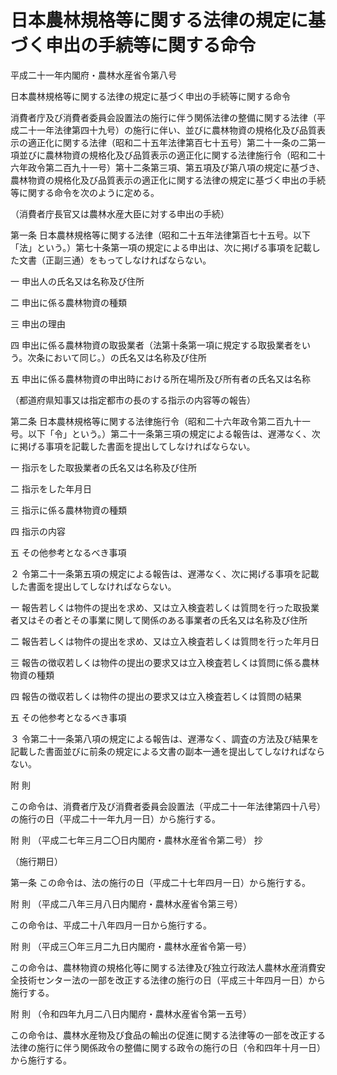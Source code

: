 # 日本農林規格等に関する法律の規定に基づく申出の手続等に関する命令

平成二十一年内閣府・農林水産省令第八号

日本農林規格等に関する法律の規定に基づく申出の手続等に関する命令

消費者庁及び消費者委員会設置法の施行に伴う関係法律の整備に関する法律（平成二十一年法律第四十九号）の施行に伴い、並びに農林物資の規格化及び品質表示の適正化に関する法律（昭和二十五年法律第百七十五号）第二十一条の二第一項並びに農林物資の規格化及び品質表示の適正化に関する法律施行令（昭和二十六年政令第二百九十一号）第十二条第三項、第五項及び第八項の規定に基づき、農林物資の規格化及び品質表示の適正化に関する法律の規定に基づく申出の手続等に関する命令を次のように定める。

（消費者庁長官又は農林水産大臣に対する申出の手続）

第一条 日本農林規格等に関する法律（昭和二十五年法律第百七十五号。以下「法」という。）第七十条第一項の規定による申出は、次に掲げる事項を記載した文書（正副三通）をもってしなければならない。

一 申出人の氏名又は名称及び住所

二 申出に係る農林物資の種類

三 申出の理由

四 申出に係る農林物資の取扱業者（法第十条第一項に規定する取扱業者をいう。次条において同じ。）の氏名又は名称及び住所

五 申出に係る農林物資の申出時における所在場所及び所有者の氏名又は名称

（都道府県知事又は指定都市の長のする指示の内容等の報告）

第二条 日本農林規格等に関する法律施行令（昭和二十六年政令第二百九十一号。以下「令」という。）第二十一条第三項の規定による報告は、遅滞なく、次に掲げる事項を記載した書面を提出してしなければならない。

一 指示をした取扱業者の氏名又は名称及び住所

二 指示をした年月日

三 指示に係る農林物資の種類

四 指示の内容

五 その他参考となるべき事項

２ 令第二十一条第五項の規定による報告は、遅滞なく、次に掲げる事項を記載した書面を提出してしなければならない。

一 報告若しくは物件の提出を求め、又は立入検査若しくは質問を行った取扱業者又はその者とその事業に関して関係のある事業者の氏名又は名称及び住所

二 報告若しくは物件の提出を求め、又は立入検査若しくは質問を行った年月日

三 報告の徴収若しくは物件の提出の要求又は立入検査若しくは質問に係る農林物資の種類

四 報告の徴収若しくは物件の提出の要求又は立入検査若しくは質問の結果

五 その他参考となるべき事項

３ 令第二十一条第八項の規定による報告は、遅滞なく、調査の方法及び結果を記載した書面並びに前条の規定による文書の副本一通を提出してしなければならない。

附 則

この命令は、消費者庁及び消費者委員会設置法（平成二十一年法律第四十八号）の施行の日（平成二十一年九月一日）から施行する。

附 則 （平成二七年三月二〇日内閣府・農林水産省令第二号） 抄

（施行期日）

第一条 この命令は、法の施行の日（平成二十七年四月一日）から施行する。

附 則 （平成二八年三月八日内閣府・農林水産省令第三号）

この命令は、平成二十八年四月一日から施行する。

附 則 （平成三〇年三月二九日内閣府・農林水産省令第一号）

この命令は、農林物資の規格化等に関する法律及び独立行政法人農林水産消費安全技術センター法の一部を改正する法律の施行の日（平成三十年四月一日）から施行する。

附 則 （令和四年九月二八日内閣府・農林水産省令第一五号）

この命令は、農林水産物及び食品の輸出の促進に関する法律等の一部を改正する法律の施行に伴う関係政令の整備に関する政令の施行の日（令和四年十月一日）から施行する。
